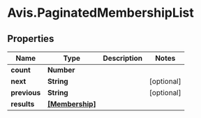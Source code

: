 # Avis.PaginatedMembershipList

## Properties

| Name         | Type                              | Description | Notes      |
| ------------ | --------------------------------- | ----------- | ---------- |
| **count**    | **Number**                        |             |
| **next**     | **String**                        |             | [optional] |
| **previous** | **String**                        |             | [optional] |
| **results**  | [**[Membership]**](Membership.md) |             |
